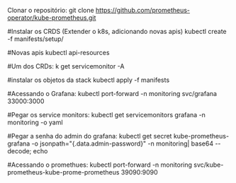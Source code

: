 Clonar o repositório:
git clone https://github.com/prometheus-operator/kube-prometheus.git

#Instalar os CRDS (Extender o k8s, adicionando novas apis)
kubectl create -f manifests/setup/

#Novas apis
kubectl api-resources

#Um dos CRDs:
k get servicemonitor -A

#instalar os objetos da stack
kubectl apply -f manifests

#Acessando o Grafana:
kubectl port-forward -n monitoring svc/grafana 33000:3000

#Pegar os service monitors:
kubectl get servicemonitors grafana -n monitoring -o yaml

#Pegar a senha do admin do grafana:
kubectl get secret kube-prometheus-grafana -o jsonpath="{.data.admin-password}" -n monitoring| base64 --decode; echo

#Acessando o promethues:
kubectl port-forward -n monitoring svc/kube-prometheus-kube-prome-prometheus 39090:9090